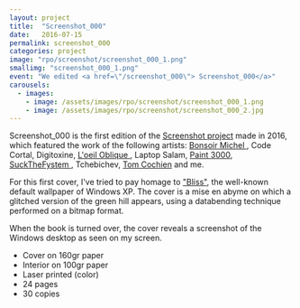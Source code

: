 ```yaml
---
layout: project
title:  "Screenshot_000"
date:   2016-07-15
permalink: screenshot_000
categories: project
image: "rpo/screenshot/screenshot_000_1.png"
smallimg: "screenshot_000_1.png"
event: "We edited <a href=\"/screenshot_000\"> Screenshot_000</a>"
carousels:
  - images: 
    - image: /assets/images/rpo/screenshot/screenshot_000_1.png
    - image: /assets/images/rpo/screenshot/screenshot_000_2.jpg
---
```


Screenshot_000 is the first edition of the [Screenshot project]({{site.url}}/randompixelorder) made in 2016, which featured the work of the following artists: 
<a target="_blank" href="https://www.facebook.com/bonsoirmichel">Bonsoir Michel </a>,
Code Cortal,
Digitoxine,
<a target="_blank" href="https://oeiloblique.tumblr.com/about">L'oeil Oblique </a>,
Laptop Salam,
<a target="_blank" href="https://www.facebook.com/paint3k/">Paint 3000</a>,
<a target="_blank" href="#">SuckTheFystem </a>,
Tchebichev,
<a target="_blank" href="https://www.tomcochien.fr/">Tom Cochien</a> and me.

For this first cover, I've tried to pay homage to <a target="_blank" href="https://en.wikipedia.org/wiki/Bliss_(image)"> "Bliss"</a>, the well-known default wallpaper of Windows XP. 
The cover is a mise en abyme on which a glitched version of the green hill appears, using a databending technique performed on a bitmap format.

When the book is turned over, the cover reveals a screenshot of the Windows desktop as seen on my screen. 

- Cover on 160gr paper
- Interior on 100gr paper
- Laser printed (color)
- 24 pages
- 30 copies